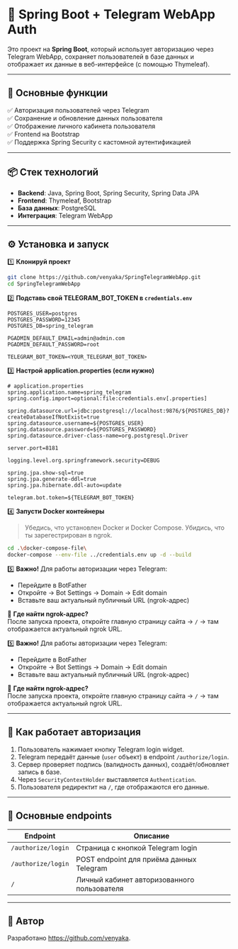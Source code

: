 # 📱 Spring Boot + Telegram WebApp Auth

Это проект на **Spring Boot**, который использует авторизацию через Telegram WebApp, сохраняет пользователей в базе данных и отображает их данные в веб-интерфейсе (с помощью Thymeleaf).

---

## 🚀 Основные функции

✅ Авторизация пользователей через Telegram  
✅ Сохранение и обновление данных пользователя  
✅ Отображение личного кабинета пользователя  
✅ Frontend на Bootstrap  
✅ Поддержка Spring Security с кастомной аутентификацией

---

## 📦 Стек технологий

- **Backend**: Java, Spring Boot, Spring Security, Spring Data JPA
- **Frontend**: Thymeleaf, Bootstrap
- **База данных**: PostgreSQL
- **Интеграция**: Telegram WebApp

---

## ⚙️ Установка и запуск

1️⃣ **Клонируй проект**
```bash
git clone https://github.com/venyaka/SpringTelegramWebApp.git
cd SpringTelegramWebApp
```

2️⃣ **Подставь свой TELEGRAM_BOT_TOKEN в `credentials.env`**
```env
POSTGRES_USER=postgres
POSTGRES_PASSWORD=12345
POSTGRES_DB=spring_telegram

PGADMIN_DEFAULT_EMAIL=admin@admin.com
PGADMIN_DEFAULT_PASSWORD=root

TELEGRAM_BOT_TOKEN=<YOUR_TELEGRAM_BOT_TOKEN>
```

3️⃣ **Настрой application.properties (если нужно)**
```
# application.properties
spring.application.name=spring_telegram
spring.config.import=optional:file:credentials.env[.properties]

spring.datasource.url=jdbc:postgresql://localhost:9876/${POSTGRES_DB}?createDatabaseIfNotExist=true
spring.datasource.username=${POSTGRES_USER}
spring.datasource.password=${POSTGRES_PASSWORD}
spring.datasource.driver-class-name=org.postgresql.Driver

server.port=8181

logging.level.org.springframework.security=DEBUG

spring.jpa.show-sql=true
spring.jpa.generate-ddl=true
spring.jpa.hibernate.ddl-auto=update

telegram.bot.token=${TELEGRAM_BOT_TOKEN}

```

4️⃣ **Запусти Docker контейнеры**
> Убедись, что установлен Docker и Docker Compose.
> Убидись, что ты зарегестрирован в ngrok.
```bash
cd .\docker-compose-file\
docker-compose --env-file ../credentials.env up -d --build
```
5️⃣ **Важно!** Для работы авторизации через Telegram:

* Перейдите в BotFather
* Откройте → Bot Settings → Domain → Edit domain
* Вставьте ваш актуальный публичный URL (ngrok-адрес)

📍 **Где найти ngrok-адрес?**  
После запуска проекта, откройте главную страницу сайта → `/` → там отображается актуальный ngrok URL.



5️⃣ **Важно!** Для работы авторизации через Telegram:

* Перейдите в BotFather
* Откройте → Bot Settings → Domain → Edit domain
* Вставьте ваш актуальный публичный URL (ngrok-адрес)

📍 **Где найти ngrok-адрес?**  
После запуска проекта, откройте главную страницу сайта → `/` → там отображается актуальный ngrok URL.


---

## 📲 Как работает авторизация

1. Пользователь нажимает кнопку Telegram login widget.
2. Telegram передаёт данные (`user` объект) в endpoint `/authorize/login`.
3. Сервер проверяет подпись (валидность данных), создаёт/обновляет запись в базе.
4. Через `SecurityContextHolder` выставляется `Authentication`.
5. Пользователя редиректит на `/`, где отображаются его данные.

---

## 🔑 Основные endpoints

| Endpoint           | Описание                                      |
|--------------------|----------------------------------------------|
| `/authorize/login` | Страница с кнопкой Telegram login             |
| `/authorize/login` | POST endpoint для приёма данных Telegram      |
| `/`                | Личный кабинет авторизованного пользователя  |

---

## 🤝 Автор

Разработано https://github.com/venyaka.